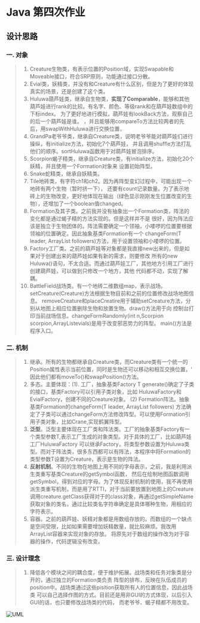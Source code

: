 # Java 第四次作业
## 设计思路
### 一. 对象
>1. Creature生物类，有表示位置的Position域，实现Swapable和Moveable接口，符合SRP原则，功能通过接口分散。
>3. Evial类，妖精类，并没有和Creature有什么区别，但是为了更好的体现真实的场景，还是创建了这个类。
>2. Huluwa葫芦娃类，继承自生物类，**实现了Comparable<Huluwa>**，能够和其他葫芦娃进行rank的比较。有名字、颜色、等级rank和在葫芦娃数组中的下标index。
>为了更好地进行模拟，葫芦娃有lookBack方法，观察自己的后一个葫芦娃是谁。
>，并且能够用compareTo方法比较两者的先后，用swapWithHuluwa进行交换位置，
>3. GrandPa老爷爷类，继承自Creature类，说明老爷爷能对葫芦娃们进行操纵，有initialize方法，初始化7个葫芦娃，
>并且调用shuffle方法打乱他们的顺序。sortHuluwa函数用于对葫芦娃冒泡排序。
>5. Scorpion蝎子精类，继承自Creature类，有initialize方法，初始化20个妖精，并且使用一个Formation对象来
>设置初始阵型。
>6. Snake蛇精类，继承自妖精类。
>9. Tile地砖类，有字符ch1和ch2。因为再阵型变幻过程中，可能出现一个地砖有两个生物（暂时挤一下），
>还要有count记录数量。为了表示地砖上的生物改变，更好地体现在输出（绿色显示刚刚发生位置改变的生物），还增加了一个boolean值changed。
>10. Formation及其子类。之前我并没有抽象出一个Formation类，阵法的变化都是通过蝎子精的方法实现的。但是这样并不是
>很好，因为阵法应该是独立于生物团体的。阵法需要确定一个领袖，小喽啰的位置要根据领袖的位置确定。因此抽象基类Formation有一个
>changeForm(T leader, ArrayList<T> followers)方法，用于设置领袖和小喽啰的位置。
>11. Factory工厂类。之前的葫芦娃等对象都是我直接new出来的，但是如果对于创建出来的葫芦娃如果有新的需求，则要修改
>所有的new Huluwa()语句，不太合适。而通过葫芦娃工厂，其他地方引用工厂进行创建葫芦娃，可以做到只修改一个地方，其他
>代码都不动，实现了解耦。
>10. BattleField战场类。有一个地砖二维数组map，表示战场。setCreature(Creature)方法根据生物目前和之前的位置修改战场地图信息。
>removeCreature和placeCreatire用于辅助setCreature方法，分别从地图上相应位置删除生物和放置生物。draw()方法用于向
>控制台打印当前战场信息。changeFormRandomly(int n,Scorpion scorpion,ArrayList<Creature>evials)是用于改变邪恶势力的阵型。
>main()方法是程序入口。

### 二. 机制
> 1. 继承。所有的生物都继承自Creature类，而Creature类有一个统一的Position属性表示当前位置，同时是生物还可以移动和相互交换位置，‘
>因此他们都有moveTo()和swapPosition()方法。
> 2. 多态。主要体现：(1). 工厂，抽象基类Factory T generate()确定了子类的接口，基类Factory可以引用子类对象，比如
>HuluwaFactory和EvialFactory，创建不同的Creature对象。 (2) Formation阵法。抽象基类Formation的changeForm(T leader, ArrayList<T> followers)
>方法确定了子类可以通过changeForm方法修改阵型。可以使用Formation引用子类对象，比如Crane,实现鹤翼阵型。
> 3. **泛型**。泛型主要体现在工厂类和阵法类。工厂的抽象基类Factory有一个类型参数T,表示工厂生成的对象类型。对于具体的工厂，比如葫芦娃工厂HuluwaFactory
>可以继承Factory<Huluwa>，将类型参数设置为Huluwa类型。而对于阵法类，很多东西都可以有阵法，本程序中将Formation的类型参数T设置为Creature，表示是生物的阵法。
>4. **反射机制**。不同的生物在地图上用不同的字母表示，之前，我是利用派生类重写基类Creature的getSymbol函数，
>然后在绘制地图函数调用getSymbol，得到对应的字母。为了体现反射机制的使用，我不再使用派生类重写机制，而是用了RTTI，对于当前要放置到地图上的Creature
>调用creature.getClass获得对于的class对象，再通过getSimpleName获取对象的类名，通过比较类名字符串确定是具体哪种生物，用相应的字符表示。
> 5. 容器。之前的葫芦娃、妖精对象都是用数组存放的。而数组的一个缺点是空间受限，比如如果需要增加妖精数量，就比较麻烦。我改用ArrayList容器来实现对象的存放。
>将原先对于数组的操作改为对于容器的操作，代码逻辑没有改变。
### 三. 设计理念 
> 1. 降低各个模块之间的耦合度，便于维护拓展。战场类和任务对象类是分开的，通过独立的Formation类负责
>阵型的排布，反映在队伍成员的position中。战场类通过这些pisition获取所有人的位置信息，因此战场类
>可以自己选择作图的方式。目前还是用非GUI的方式体现，以后引入GUI的话，也只要修改战场类的代码，
>而老爷爷、蝎子精都不用改变。

![UML](https://github.com/mqchenliang/java-2019-homeworks/blob/master/4-Types/171860525%20%E9%99%88%E5%96%84%E6%A2%81/hw4.png)
